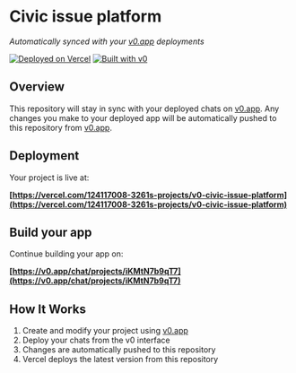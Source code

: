 # Civic issue platform

*Automatically synced with your [v0.app](https://v0.app) deployments*

[![Deployed on Vercel](https://img.shields.io/badge/Deployed%20on-Vercel-black?style=for-the-badge&logo=vercel)](https://vercel.com/124117008-3261s-projects/v0-civic-issue-platform)
[![Built with v0](https://img.shields.io/badge/Built%20with-v0.app-black?style=for-the-badge)](https://v0.app/chat/projects/iKMtN7b9qT7)

## Overview

This repository will stay in sync with your deployed chats on [v0.app](https://v0.app).
Any changes you make to your deployed app will be automatically pushed to this repository from [v0.app](https://v0.app).

## Deployment

Your project is live at:

**[https://vercel.com/124117008-3261s-projects/v0-civic-issue-platform](https://vercel.com/124117008-3261s-projects/v0-civic-issue-platform)**

## Build your app

Continue building your app on:

**[https://v0.app/chat/projects/iKMtN7b9qT7](https://v0.app/chat/projects/iKMtN7b9qT7)**

## How It Works

1. Create and modify your project using [v0.app](https://v0.app)
2. Deploy your chats from the v0 interface
3. Changes are automatically pushed to this repository
4. Vercel deploys the latest version from this repository